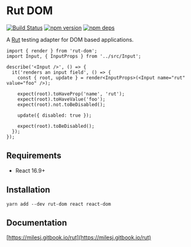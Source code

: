 # Rut DOM

[![Build Status](https://travis-ci.org/milesj/rut.svg?branch=master)](https://travis-ci.org/milesj/rut)
[![npm version](https://badge.fury.io/js/rut-dom.svg)](https://www.npmjs.com/package/rut-dom)
[![npm deps](https://david-dm.org/milesj/rut.svg?path=packages/rut-dom)](https://www.npmjs.com/package/rut-dom)

A [Rut](https://www.npmjs.com/package/rut) testing adapter for DOM based applications.

```tsx
import { render } from 'rut-dom';
import Input, { InputProps } from '../src/Input';

describe('<Input />', () => {
  it('renders an input field', () => {
    const { root, update } = render<InputProps>(<Input name="rut" value="foo" />);

    expect(root).toHaveProp('name', 'rut');
    expect(root).toHaveValue('foo');
    expect(root).not.toBeDisabled();

    update({ disabled: true });

    expect(root).toBeDisabled();
  });
});
```

## Requirements

- React 16.9+

## Installation

```
yarn add --dev rut-dom react react-dom
```

## Documentation

[https://milesj.gitbook.io/rut](https://milesj.gitbook.io/rut)
